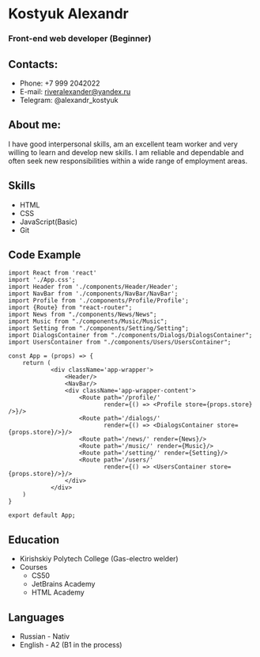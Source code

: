 # Kostyuk Alexandr

### Front-end web developer (Beginner)

## Contacts:

* Phone: +7 999 2042022
* E-mail: riveralexander@yandex.ru
* Telegram: @alexandr_kostyuk

## About me:

I have good interpersonal skills, am an excellent team worker and very willing to learn and develop new skills.
I am reliable and dependable and often seek new responsibilities within a wide range of employment areas.

## Skills

* HTML
* CSS
* JavaScript(Basic)
* Git

## Code Example

```
import React from 'react'
import './App.css';
import Header from './components/Header/Header';
import NavBar from './components/NavBar/NavBar';
import Profile from './components/Profile/Profile';
import {Route} from "react-router";
import News from "./components/News/News";
import Music from "./components/Music/Music";
import Setting from "./components/Setting/Setting";
import DialogsContainer from "./components/Dialogs/DialogsContainer";
import UsersContainer from "./components/Users/UsersContainer";

const App = (props) => {
    return (
            <div className='app-wrapper'>
                <Header/>
                <NavBar/>
                <div className='app-wrapper-content'>
                    <Route path='/profile/'
                           render={() => <Profile store={props.store} />}/>
                    <Route path='/dialogs/'
                           render={() => <DialogsContainer store={props.store}/>}/>
                    <Route path='/news/' render={News}/>
                    <Route path='/music/' render={Music}/>
                    <Route path='/setting/' render={Setting}/>
                    <Route path='/users/'
                           render={() => <UsersContainer store={props.store}/>}/>
                </div>
            </div>
    )
}

export default App;
```
## Education
* Kirishskiy Polytech College (Gas-electro welder)
* Courses
    * CS50
    * JetBrains Academy
    * HTML Academy

## Languages
* Russian - Nativ
* English - A2 (B1 in the process)